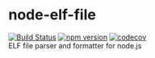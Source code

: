 # node-elf-file
[![Build Status](https://api.travis-ci.org/k13-engineering/node-elf-file.svg?branch=master)](https://travis-ci.org/k13-engineering/node-elf-file)
[![npm version](https://badge.fury.io/js/node-elf-file.svg)](https://badge.fury.io/js/node-elf-file)
[![codecov](https://codecov.io/gh/k13-engineering/node-elf-file/branch/master/graph/badge.svg)](https://codecov.io/gh/k13-engineering/node-elf-file)<br/>
ELF file parser and formatter for node.js
